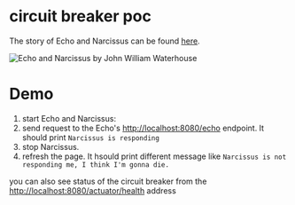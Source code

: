 # circuit breaker poc

The story of Echo and Narcissus can be found [here](https://en.wikipedia.org/wiki/Echo_and_Narcissus).

![Echo and Narcissus by John William Waterhouse](https://upload.wikimedia.org/wikipedia/commons/9/9c/John_William_Waterhouse_-_Echo_and_Narcissus_-_Google_Art_Project.jpg "Echo and Narcissus by John William Waterhouse")

# Demo

1. start Echo and Narcissus:
2. send request to the Echo's [http://localhost:8080/echo](http://localhost:8080/echo) endpoint. It should print `Narcissus is responding`
3. stop Narcissus.
4. refresh the page. It hsould print different message like `Narcissus is not responding me, I think I'm gonna die.`

you can also see status of the circuit breaker from the [http://localhost:8080/actuator/health](http://localhost:8080/actuator/health) address